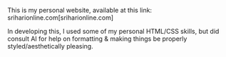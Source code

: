 This is my personal website, available at this link: sriharionline.com[sriharionline.com]

In developing this, I used some of my personal HTML/CSS skills, but did consult AI for help on 
formatting & making things be properly styled/aesthetically pleasing.